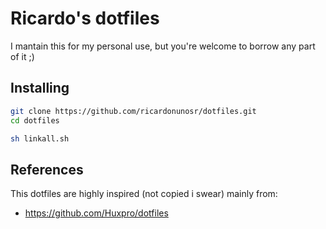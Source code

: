 # Ricardo's dotfiles

I mantain this for my personal use, but you're welcome to borrow any part of it ;)

## Installing

```bash
git clone https://github.com/ricardonunosr/dotfiles.git
cd dotfiles
```

```bash
sh linkall.sh
```

## References

This dotfiles are highly inspired (not copied i swear) mainly from:

- <https://github.com/Huxpro/dotfiles>
